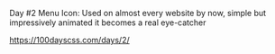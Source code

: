 Day #2
Menu Icon: Used on almost every website by now, simple but impressively animated it becomes a real eye-catcher

https://100dayscss.com/days/2/